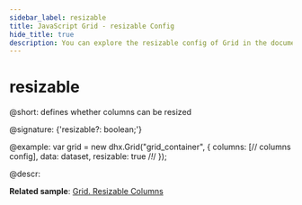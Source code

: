 ```yaml
---
sidebar_label: resizable
title: JavaScript Grid - resizable Config 
hide_title: true
description: You can explore the resizable config of Grid in the documentation of the DHTMLX JavaScript UI library. Browse developer guides and API reference, try out code examples and live demos, and download a free 30-day evaluation version of DHTMLX Suite 7.
---
```

 
# resizable

@short: defines whether columns can be resized

@signature: {'resizable?: boolean;'}

@example:
var grid = new dhx.Grid("grid_container", {
    columns: [// columns config],
    data: dataset,
    resizable: true /*!*/
});

@descr:

**Related sample**: [Grid. Resizable Columns](https://snippet.dhtmlx.com/aeqzuks0)

[comment]: # (@related:grid/initialization.md#initialize-grid grid/configuration.md#resizing)
